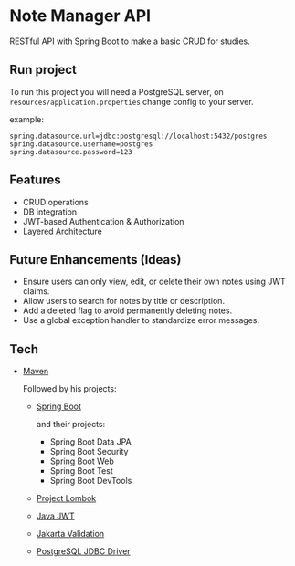 # Note Manager API

RESTful API with Spring Boot to make a basic CRUD for studies.

## Run project

To run this project you will need a PostgreSQL server, on `resources/application.properties` change config to your server.

example:

```text
spring.datasource.url=jdbc:postgresql://localhost:5432/postgres
spring.datasource.username=postgres
spring.datasource.password=123
```

## Features

- CRUD operations
- DB integration
- JWT-based Authentication & Authorization
- Layered Architecture

## Future Enhancements (Ideas)

- Ensure users can only view, edit, or delete their own notes using JWT claims.
- Allow users to search for notes by title or description.
- Add a deleted flag to avoid permanently deleting notes.
- Use a global exception handler to standardize error messages.

## Tech

- [Maven](https://mvnrepository.com/)

  Followed by his projects:

  - [Spring Boot](https://spring.io/projects/spring-boot)

    and their projects:

    - Spring Boot Data JPA
    - Spring Boot Security
    - Spring Boot Web
    - Spring Boot Test
    - Spring Boot DevTools

  - [Project Lombok](https://mvnrepository.com/artifact/org.projectlombok/lombok)

  - [Java JWT](https://mvnrepository.com/artifact/com.auth0/java-jwt/3.3.0)

  - [Jakarta Validation](https://mvnrepository.com/artifact/jakarta.validation/jakarta.validation-api)

  - [PostgreSQL JDBC Driver](https://mvnrepository.com/artifact/org.postgresql/postgresql)
